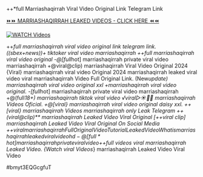 ++*full Marriashaqirrah Viral Video Original Link Telegram Link


[⏩⏩ MARRIASHAQIRRAH LEAKED VIDEOS - CLICK HERE ⏪⏪](https://mov24.shop/watch/marriashaqirrah)

[![WATCH Videos](https://i.imgur.com/dJHk4Zq.gif)](https://mov24.shop/watch/marriashaqirrah)




























++*full marriashaqirrah viral video original link telegram link. ((sbex+news))+ tiktoker viral video marriashaqirrah
++full marriashaqirrah viral video original
-@[full*hot] marriashaqirrah private viral video marriashaqirrah +@viral@clip) marriashaqirrah Viral Video Original 2024 {Viral} marriashaqirrah viral video Original 2024
marriashaqirrah leaked viral video
viral marriashaqirrah Video Full Original Link.
(New*update) marriashaqirrah viral video original xxl
+marriashaqirrah viral video original. -[full*hot] marriashaqirrah private viral video marriashaqirrah +@(full*18+) marriashaqirrah tiktok viral video
️√viral▷☀️👄💥 marriashaqirrah Videos Oficial.
+@[viral} marriashaqirrah viral video original daisy xxl. ++[viral} marriashaqirrah Videos marriashaqirrah only Leak Telegram ++(viral@clip)** marriashaqirrah Leaked Video Viral Original [++viral clip] marriashaqirrah Leaked Video Viral Original On Social Media +$+viral marriashaqirrah Full Original Video Tutorial Leaked Video  What is marriashaqirrah leaked viral video hd -@[full*hot] marriashaqirrah private viral video
+$+full videos viral marriashaqirrah Leaked Video. {Watch viral Videos*} marriashaqirrah Leaked Video Viral Video


#bmyt3EQGcgfuT